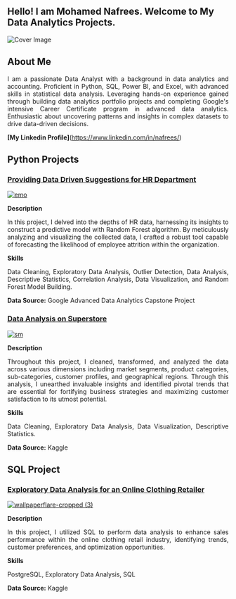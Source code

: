 ##  Hello! I am Mohamed Nafrees. Welcome to My Data Analytics Projects.

![Cover Image](https://github.com/nafreesv/Data-Analytics-Portfolio/assets/125745088/3cf734ea-dcef-4a5e-8858-899fc97d4f4d)

## About Me
<p align="justify"> I am a passionate Data Analyst with a background in data analytics and accounting. Proficient in Python, SQL, Power BI, and Excel, with advanced skills in statistical data analysis. Leveraging hands-on experience gained through building data analytics portfolio projects and completing Google's intensive Career Certificate program in advanced data analytics. Enthusiastic about uncovering patterns and insights in complex datasets to drive data-driven decisions. </p>

**[My Linkedin Profile]**(https://www.linkedin.com/in/nafrees/)

## Python Projects
### [Providing Data Driven Suggestions for HR Department](https://github.com/nafreesv/Data-Analytics-Portfolio/blob/main/HR_data_analysis.ipynb)

[![emo](https://github.com/nafreesv/Data-Analytics-Portfolio/assets/125745088/260fe906-4364-4a4c-ae4d-c66509c97df8)](https://github.com/nafreesv/Data-Analytics-Portfolio/blob/main/HR_data_analysis.ipynb)


**Description** 
<p align="justify">In this project, I delved into the depths of HR data, harnessing its insights to construct a predictive model with Random Forest algorithm. By meticulously analyzing and visualizing the collected data, I crafted a robust tool capable of forecasting the likelihood of employee attrition within the organization. </p>

**Skills** 
<p align="justify">Data Cleaning, Exploratory Data Analysis, Outlier Detection, Data Analysis, Descriptive Statistics, Correlation Analysis, Data Visualization, and Random Forest Model Building.</p>

**Data Source:** Google Advanced Data Analytics Capstone Project




### [Data Analysis on Superstore](https://github.com/nafreesv/Data-Analytics-Portfolio/blob/main/superstore_analysis.ipynb)

[![sm](https://github.com/nafreesv/Data-Analytics-Portfolio/assets/125745088/bcc39db2-c4bf-4032-a23d-925eaaaeb27f)](https://github.com/nafreesv/Data-Analytics-Portfolio/blob/main/superstore_analysis.ipynb)


**Description** 
<p align="justify">Throughout this project, I cleaned, transformed, and analyzed the data across various dimensions including market segments, product categories, sub-categories, customer profiles, and geographical regions. Through this analysis, I unearthed invaluable insights and identified pivotal trends that are essential for fortifying business strategies and maximizing customer satisfaction to its utmost potential.</p>

**Skills** 
<p align="justify">Data Cleaning, Exploratory Data Analysis, Data Visualization, Descriptive Statistics.</p>

**Data Source:** Kaggle




## SQL Project

### [Exploratory Data Analysis for an Online Clothing Retailer](https://github.com/nafreesv/Data-Analytics-Portfolio/blob/main/Online_Clothing_Retailer_SQL.ipynb)

[![wallpaperflare-cropped (3)](https://github.com/nafreesv/Data-Analytics-Portfolio/assets/125745088/d8aa2a9f-7b34-4a42-a5c6-e03973a292b3)](https://github.com/nafreesv/Data-Analytics-Portfolio/blob/main/Online_Clothing_Retailer_SQL.ipynb)


**Description** 
<p align="justify">In this project, I utilized SQL to perform data analysis to enhance sales performance within the online clothing retail industry, identifying trends, customer preferences, and optimization opportunities.</p>

**Skills** 
<p align="justify">PostgreSQL, Exploratory Data Analysis, SQL</p>

**Data Source:** Kaggle




